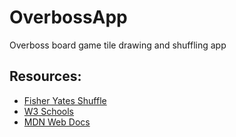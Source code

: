 # OverbossApp
Overboss board game tile drawing and shuffling app

## Resources:

- [Fisher Yates Shuffle](https://bost.ocks.org/mike/shuffle/)
- [W3 Schools](https://www.w3schools.com/)
- [MDN Web Docs](https://developer.mozilla.org/en-US/)

